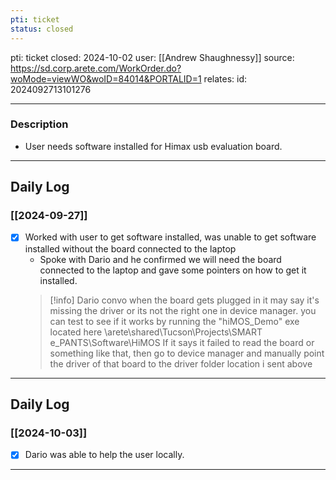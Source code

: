 ```yaml
---
pti: ticket
status: closed
---
```

pti: ticket 
closed: 2024-10-02
user: [[Andrew Shaughnessy]]
source: https://sd.corp.arete.com/WorkOrder.do?woMode=viewWO&woID=84014&PORTALID=1
relates: 
id: 2024092713101276

---
### Description
- User needs software installed for Himax usb evaluation board. 
---
## Daily Log
### [[2024-09-27]]
- [x] Worked with user to get software installed, was unable to get software installed without the board connected to the laptop
	- Spoke with Dario and he confirmed we will need the board connected to the laptop and gave some pointers on how to get it installed.
	 >[!info] Dario convo
	 >when the board gets plugged in it may say it's missing the driver or its not the right one in device manager. you can test to see if it works by running the "hiMOS_Demo" exe located here \\arete\shared\Tucson\Projects\SMART e_PANTS\Software\HiMOS
	 >If it says it failed to read the board or something like that, then go to device manager and manually point the driver of that board to the driver folder location i sent above
--- 
## Daily Log
### [[2024-10-03]]
- [x] Dario was able to help the user locally.
---








